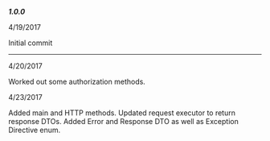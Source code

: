 ***1.0.0***

4/19/2017

Initial commit

-----

4/20/2017

Worked out some authorization methods.


4/23/2017

Added main and HTTP methods.  Updated request executor to return response DTOs.  Added Error and Response DTO as well as Exception Directive enum.
